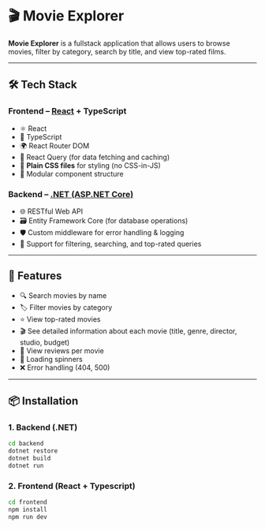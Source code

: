 # 🎬 Movie Explorer

**Movie Explorer** is a fullstack application that allows users to browse movies, filter by category, search by title, and view top-rated films.

---

## 🛠 Tech Stack

### Frontend – [React](https://reactjs.org/) + TypeScript
- ⚛️ React
- 🧠 TypeScript
- 🌍 React Router DOM
- 🔄 React Query (for data fetching and caching)
- 🎨 **Plain CSS files** for styling (no CSS-in-JS)
- 📁 Modular component structure

### Backend – [.NET (ASP.NET Core)](https://dotnet.microsoft.com/)
- 🌐 RESTful Web API
- 🗃 Entity Framework Core (for database operations)
- 🛡 Custom middleware for error handling & logging
- 🔎 Support for filtering, searching, and top-rated queries

---

## 🚀 Features

- 🔍 Search movies by name
- 🏷 Filter movies by category
- ⭐ View top-rated movies
- 🎬 See detailed information about each movie (title, genre, director, studio, budget)
- 💬 View reviews per movie
- 🔄 Loading spinners
- ❌ Error handling (404, 500)

---

## 📦 Installation

### 1. Backend (.NET)
```bash
cd backend
dotnet restore
dotnet build
dotnet run
```
### 2. Frontend (React + Typescript)
```bash
cd frontend
npm install
npm run dev


